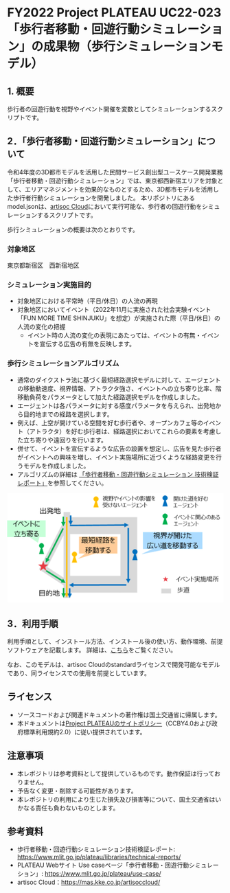 # FY2022 Project PLATEAU UC22-023「歩行者移動・回遊行動シミュレーション」の成果物（歩行シミュレーションモデル）


## 1. 概要
歩行者の回遊行動を視野やイベント開催を変数としてシミュレーションするスクリプトです。

## 2．「歩行者移動・回遊行動シミュレーション」について
令和4年度の3D都市モデルを活用した⺠間サービス創出型ユースケース開発業務「歩行者移動・回遊行動シミュレーション」では、東京都西新宿エリアを対象として、エリアマネジメントを効果的なものとするため、3D都市モデルを活用した歩行者行動シミュレーションを開発しました。
本リポジトリにあるmodel.jsonは、[artisoc Cloud](https://mas.kke.co.jp/artisoccloud/)において実行可能な、歩行者の回遊行動をシミュレーションするスクリプトです。

歩行シミュレーションの概要は次のとおりです。
### 対象地区
東京都新宿区　西新宿地区
### シミュレーション実施目的
- 対象地区における平常時（平日/休日）の人流の再現
- 対象地区においてイベント（2022年11月に実施された社会実験イベント「FUN MORE TIME SHINJUKU」を想定）が実施された際（平日/休日）の人流の変化の把握
	- イベント時の人流の変化の表現にあたっては、イベントの有無・イベントを宣伝する広告の有無を反映します。

### 歩行シミュレーションアルゴリズム
- 通常のダイクストラ法に基づく最短経路選択モデルに対して、エージェントの移動動速度、視界情報、アトラクタ強さ、イベントへの立ち寄り比率、階移動負荷をパラメータとして加えた経路選択モデルを作成しました。
- エージェントは各パラメータに対する感度パラメータを与えられ、出発地から目的地までの経路を選択します。
- 例えば、上空が開けている空間を好む歩行者や、オープンカフェ等のイベント（アトラクタ）を好む歩行者は、経路選択においてこれらの要素を考慮した立ち寄りや遠回りを行います。
- 併せて、イベントを宣伝するような広告の設置を想定し、広告を見た歩行者がイベントへの興味を増し、イベント実施場所に近づくような経路変更を行うモデルを作成しました。
- アルゴリズムの詳細は [「歩行者移動・回遊行動シミュレーション 技術検証レポート」](https://www.mlit.go.jp/plateau/libraries/technical-reports/)を参照してください。

![simulation-algorithm](doc/simulation-algorithm.png)

## 3．利用手順
利用手順として、インストール方法、インストール後の使い方、動作環境、前提ソフトウェアを記載します。
詳細は、[こちら](https://project-plateau.github.io/UC22-023-Pedestrian-Simulation-Model-for-artisocCloud/)をご覧ください。

なお、このモデルは、artisoc Cloudのstandardライセンスで開発可能なモデルであり、同ライセンスでの使用を前提としています。

## ライセンス <!-- 定型文のため変更しない -->
* ソースコードおよび関連ドキュメントの著作権は国土交通省に帰属します。
* 本ドキュメントは[Project PLATEAUのサイトポリシー](https://www.mlit.go.jp/plateau/site-policy/)（CCBY4.0および政府標準利用規約2.0）に従い提供されています。

## 注意事項 <!-- 定型文のため変更しない -->

* 本レポジトリは参考資料として提供しているものです。動作保証は行っておりません。
* 予告なく変更・削除する可能性があります。
* 本レポジトリの利用により生じた損失及び損害等について、国土交通省はいかなる責任も負わないものとします。

## 参考資料　 <!-- 各リンクは納品時に更新 -->
* 歩行者移動・回遊行動シミュレーション技術検証レポート: https://www.mlit.go.jp/plateau/libraries/technical-reports/
*  PLATEAU Webサイト Use caseページ「歩行者移動・回遊行動シミュレーション」: https://www.mlit.go.jp/plateau/use-case/
*  artisoc Cloud：https://mas.kke.co.jp/artisoccloud/
